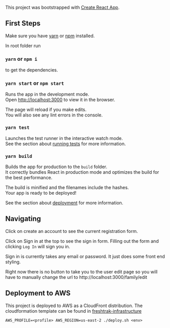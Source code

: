 This project was bootstrapped with [Create React App](https://github.com/facebook/create-react-app).

## First Steps

Make sure you have [yarn](https://yarnpkg.com/) or [npm](https://www.npmjs.com/) installed.

In root folder run

### `yarn` or  `npm i`

to get the dependencies.

### `yarn start` or `npm start`

Runs the app in the development mode.<br />
Open [http://localhost:3000](http://localhost:3000) to view it in the browser.

The page will reload if you make edits.<br />
You will also see any lint errors in the console.

### `yarn test`

Launches the test runner in the interactive watch mode.<br />
See the section about [running tests](https://facebook.github.io/create-react-app/docs/running-tests) for more information.

### `yarn build`

Builds the app for production to the `build` folder.<br />
It correctly bundles React in production mode and optimizes the build for the best performance.

The build is minified and the filenames include the hashes.<br />
Your app is ready to be deployed!

See the section about [deployment](https://facebook.github.io/create-react-app/docs/deployment) for more information.


## Navigating

Click on create an account to see the current registration form.

Click on Sign in at the top to see the sign in form. Filling out the form and clicking `Log In` will sign you in. 

Sign in is currently takes any email or password. It just does some front end styling.

Right now there is no button to take you to the user edit page so you will have to manually change the url to http://localhost:3000/family/edit

## Deployment to AWS

This project is deployed to AWS as a CloudFront distribution.
The cloudformation template can be found in [freshtrak-infrastructure](https://github.com/midohiofoodbank/freshtrak-infrastructure)

```
AWS_PROFILE=<profile> AWS_REGION=us-east-2 ./deploy.sh <env>
```
